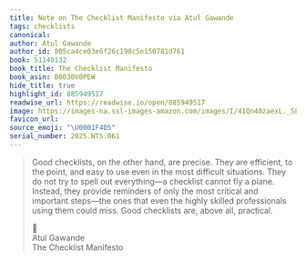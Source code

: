```yaml
---
title: Note on The Checklist Manifesto via Atul Gawande
tags: checklists
canonical:
author: Atul Gawande
author_id: 805ca4ce03e6f26c198c5e150781d761
book: 51149132
book_title: The Checklist Manifesto
book_asin: B0030V0PEW
hide_title: true
highlight_id: 885949517
readwise_url: https://readwise.io/open/885949517
image: https://images-na.ssl-images-amazon.com/images/I/41Qn40zaexL._SL200_.jpg
favicon_url:
source_emoji: "\U0001F4D5"
serial_number: 2025.NTS.061
---
```

> Good checklists, on the other hand, are precise. They are efficient, to the point, and easy to use even in the most difficult situations. They do not try to spell out everything—a checklist cannot fly a plane. Instead, they provide reminders of only the most critical and important steps—the ones that even the highly skilled professionals using them could miss. Good checklists are, above all, practical.
> <div class="quoteback-footer"><div class="quoteback-avatar"><span class="mini-emoji"> 📕</span></div><div class="quoteback-metadata"><div class="metadata-inner"><span style="display:none">FROM:</span><div aria-label="Atul Gawande" class="quoteback-author"> Atul Gawande</div><div aria-label="The Checklist Manifesto" class="quoteback-title"> The Checklist Manifesto</div></div></div></div>
